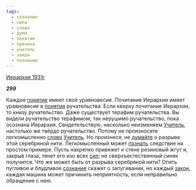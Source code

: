 ```yaml
---
tags:
  - сознание
  - сила
  - слово
  - дума
  - понятие
  - причина
  - учитель
  - закон
  - познание
---
```

[Иерархия 1931г](https://127.0.0.1:4002/agni/1931)

___299___

Каждое [понятие](../../../tags/#понятие) имеет своё уравновесие. Почитание Иерархии имеет уравновесие в [понятии](../../../tags/#понятие) ручательства. Если кверху почитание Иерархии, то книзу ручательство. Даже существует терафим ручательства. Вы видели ручательство терафимом; так нерушимо ручательство, пока осознана Иерархия. Свидетельствую, насколько неизменяем [Учитель](../../../tags/#учитель), настолько же твёрдо ручательство. Потому не произносите легкомысленно [слово](../../../tags/#слово) [Учитель](../../../tags/#учитель). Но произнеся, не [думайте](../../../tags/#дума) о разрыве этой серебряной нити. Легкомысленный может [познать](../../../tags/#познание) следствие на простом примере. Пусть накрепко привяжет к стене резиновый жгут и, закрыв глаза, тянет его изо всех [сил](../../../tags/#сила); не сверхъестественный синяк получится. Что же может быть от разрыва серебряной нити? Опять пугливое и блудливое [сознание](../../../tags/#сознание) скажет о запугивании, но каждый [закон](../../../tags/#закон), каждая машина может причинить неприятность, если неправильно обращение с нею.   

   

